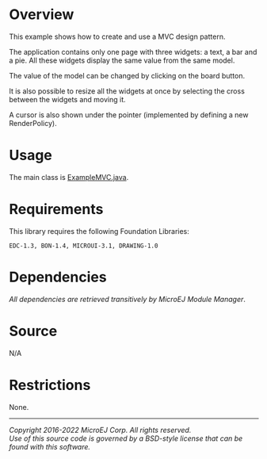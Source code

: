 # Overview

This example shows how to create and use a MVC design pattern.

The application contains only one page with three widgets: a text, a bar and a pie.
All these widgets display the same value from the same model.

The value of the model can be changed by clicking on the board button.

It is also possible to resize all the widgets at once by selecting the cross between the widgets and moving it.

A cursor is also shown under the pointer (implemented by defining a new RenderPolicy).

# Usage

The main class is [ExampleMVC.java](src/main/java/com/microej/example/mwt/mvc/ExampleMVC.java).

# Requirements

This library requires the following Foundation Libraries:

    EDC-1.3, BON-1.4, MICROUI-3.1, DRAWING-1.0

# Dependencies

_All dependencies are retrieved transitively by MicroEJ Module Manager_.

# Source

N/A

# Restrictions

None.

---  
_Copyright 2016-2022 MicroEJ Corp. All rights reserved._  
_Use of this source code is governed by a BSD-style license that can be found with this software._  
